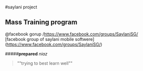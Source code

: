 #saylani project 
## Mass Training program 
@facebook gorup /https://www.facebook.com/groups/SaylaniSG/
[facebook group of saylani mobile softwere] (https://www.facebook.com/groups/SaylaniSG/)
  
#####**prepared** *niaz* 

>""trying to best learn well""